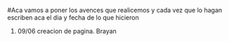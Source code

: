 #Aca vamos a poner los avences que realicemos y cada vez que lo hagan escriben aca el dia y fecha de lo que hicieron

1) 09/06  creacion de pagina. Brayan
